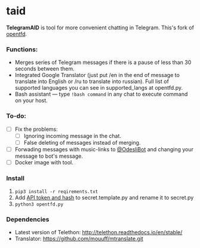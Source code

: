 # taid

**TelegramAID** is tool for more convenient chatting in Telegram. This's fork of [opentfd](https://github.com/SlavikMIPT/opentfd).

### Functions:

- Merges series of Telegram messages if there is a pause of less than 30 seconds between them.
- Integrated Google Translator (just put /en in the end of message to translate into English or /ru to translate into russian). Full list of supported languages you can see in supported_langs at opentfd.py.
- Bash assistant — type `!bash command` in any chat to execute command on your host.

### To-do:

- [ ] Fix the problems:
	- [ ] Ignoring incoming message in the chat.	
	- [ ] False deleting of messages instead of merging.
- [ ] Forwading messages with music-links to [@OdesliBot](https://t.me/odesli_bot) and changing your message to bot's message.
- [ ] Docker image with tool.

### Install

1. `pip3 install -r reqirements.txt`
2. Add [API token and hash](https://core.telegram.org/api/obtaining_api_id) to secret.template.py and rename it to secret.py
3. `python3 opentfd.py`

### Dependencies

* Latest version of Telethon: http://telethon.readthedocs.io/en/stable/
* Translator: https://github.com/mouuff/mtranslate.git	

